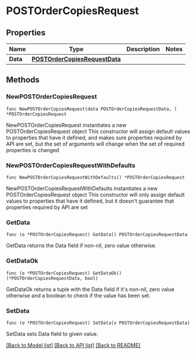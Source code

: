 # POSTOrderCopiesRequest

## Properties

Name | Type | Description | Notes
------------ | ------------- | ------------- | -------------
**Data** | [**POSTOrderCopiesRequestData**](POSTOrderCopiesRequestData.md) |  | 

## Methods

### NewPOSTOrderCopiesRequest

`func NewPOSTOrderCopiesRequest(data POSTOrderCopiesRequestData, ) *POSTOrderCopiesRequest`

NewPOSTOrderCopiesRequest instantiates a new POSTOrderCopiesRequest object
This constructor will assign default values to properties that have it defined,
and makes sure properties required by API are set, but the set of arguments
will change when the set of required properties is changed

### NewPOSTOrderCopiesRequestWithDefaults

`func NewPOSTOrderCopiesRequestWithDefaults() *POSTOrderCopiesRequest`

NewPOSTOrderCopiesRequestWithDefaults instantiates a new POSTOrderCopiesRequest object
This constructor will only assign default values to properties that have it defined,
but it doesn't guarantee that properties required by API are set

### GetData

`func (o *POSTOrderCopiesRequest) GetData() POSTOrderCopiesRequestData`

GetData returns the Data field if non-nil, zero value otherwise.

### GetDataOk

`func (o *POSTOrderCopiesRequest) GetDataOk() (*POSTOrderCopiesRequestData, bool)`

GetDataOk returns a tuple with the Data field if it's non-nil, zero value otherwise
and a boolean to check if the value has been set.

### SetData

`func (o *POSTOrderCopiesRequest) SetData(v POSTOrderCopiesRequestData)`

SetData sets Data field to given value.



[[Back to Model list]](../README.md#documentation-for-models) [[Back to API list]](../README.md#documentation-for-api-endpoints) [[Back to README]](../README.md)


